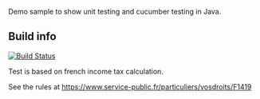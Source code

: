 Demo sample to show unit testing and cucumber testing in Java.

## Build info
[![Build Status](https://travis-ci.org/nadeva/demo-java-testing.svg?branch=master)](https://travis-ci.org/nadeva/demo-java-testing)

Test is based on french income tax calculation.

See the rules at https://www.service-public.fr/particuliers/vosdroits/F1419
